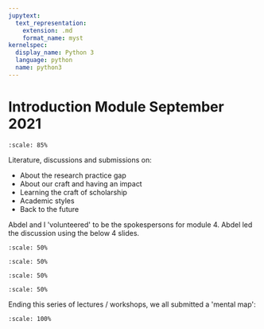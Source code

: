 ```yaml
---
jupytext:
  text_representation:
    extension: .md
    format_name: myst
kernelspec:
  display_name: Python 3
  language: python
  name: python3
---
```


# Introduction Module September 2021

```{figure} /_static/module1/welcome.png
:scale: 85%
```

Literature, discussions and submissions on:

* About the research practice gap
* About our craft and having an impact
* Learning the craft of scholarship
* Academic styles
* Back to the future


Abdel and I 'volunteered' to be the spokespersons for module 4. Abdel led the discussion using the below 4 slides.

```{figure} /_static/module1/module41.jpg
:scale: 50%
```

```{figure} /_static/module1/module42.jpg
:scale: 50%
```

```{figure} /_static/module1/module43.jpg
:scale: 50%
```

```{figure} /_static/module1/module44.jpg
:scale: 50%
```


Ending this series of lectures / workshops, we all submitted a 'mental map':

```{figure} /_static/module3/Gent_DBA_BMC_JRM.jpg
:scale: 100%
```
